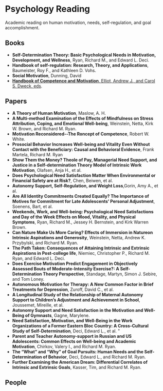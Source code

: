 # Psychology Reading
Academic reading on human motivation, needs, self-regulation, and goal accomplishment.

## Books
* **Self-Determination Theory: Basic Psychological Needs in Motivation, Development, and Wellness**, Ryan, Richard M., and Edward L. Deci. 
* **Handbook of self-regulation: Research, Theory, and Applications**, Baumeister, Roy F., and Kathleen D. Vohs.
* **Social Motivation**, Dunning, David
* [**Handbook of Competence and Motivation**, Elliot, Andrew J., and Carol S. Dweck, eds](https://github.com/yujie-tao/psychology-reading/tree/master/notes/Handbook_of_Competence_and_Motivation). 

## Papers
* **A Theory of Human Motivation**, Maslow, A. H.
* **A Multi-method Examination of the Effects of Mindfulness on Stress Attribution, Coping, and Emotional Well-being**,
Weinstein, Netta, Kirk W. Brown, and Richard M. Ryan.
* **Motivation Reconsidered--The Roncept of Competence**, Robert W. White.
* **Prosocial Behavior Increases Well-being and Vitality Even Without Contact with the Beneficiary: Causal and Behavioral Evidence**, Frank Martela, Richard M. Ryan
* **Show Them the Money? Theole of Pay, Managerial Need Support, and Justice in a Self-determination Theory Model of Intrinsic Work Motivation**, Olafsen, Anja H., et al.
* **Does Psychological Need Satisfaction Matter When Environmental or Financial Safety are at Risk?**, Chen, Beiwen, et al.
* **Autonomy Support, Self-Regulation, and Weight Loss**,Gorin, Amy A., et al.
* **Are All Identity Commitments Created Equally? The Importance of Motives for Commitment for Late Adolescents’ Personal Adjustment**, Soenens, Bart, et al. 
* **Weekends, Work, and Well-being: Psychological Need Satisfactions and Day of the Week Effects on Mood, Vitality, and Physical Symptoms**, Ryan, Richard M., Jessey H. Bernstein, and Kirk Warren Brown.
* **Can Nature Make Us More Caring? Effects of Immersion in Natureon Intrinsic Aspirations and Generosity**, Weinstein, Netta, Andrew K. Przybylski, and Richard M. Ryan.
* **The Path Taken: Consequences of Attaining Intrinsic and Extrinsic Aspirations in Post-college life**, Niemiec, Christopher P., Richard M. Ryan, and Edward L. Deci. 
* **Does Exercise Motivation Predict Engagement in Objectively Assessed Bouts of Moderate-Intensity Exercise?: A Self-Determination Theory Perspective**, Standage, Martyn, Simon J. Sebire, and Tom Loney.
* **Autonomous Motivation for Therapy: A New Common Factor in Brief Treatments for Depression**, Zuroff, David C., et al.
* **A Longitudinal Study of the Relationship of Maternal Autonomy Support to Children’s Adjustment and Achievement in School**, Joussemet, Mireille, et al.
* **Autonomy Support and Need Satisfaction in the Motivation and Well-Being of Gymnasts**, Gagne, Marylene. 
* **Need Satisfaction, Motivation, and Well-Being in the Work Organizations of a Former Eastern Bloc Country: A Cross-Cultural Study of Self-Determination**, Deci, Edward L., et al. "
* **Parent and Teacher Autonomy-support in Russian and US Adolescents: Common Effects on Well-being and Academic Motivation**, Chirkov, Valery I., and Richard M. Ryan.
* **The “What” and “Why” of Goal Pursuits: Human Needs and the Self-Determination of Behavior**, Deci, Edward L., and Richard M. Ryan.
* **Further Examining the American Dream: Differential Correlates of Intrinsic and Extrinsic Goals**, Kasser, Tim, and Richard M. Ryan. 


## People

